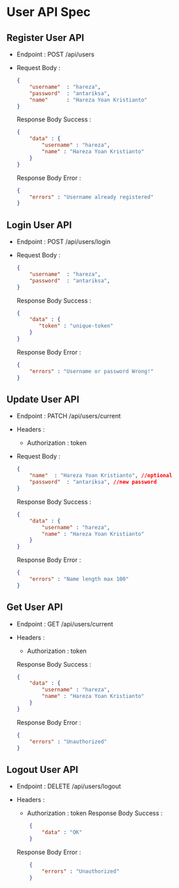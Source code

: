 # User API Spec

## Register User API
- Endpoint : POST /api/users
- Request Body : 
    ```json
    {
        "username"  : "hareza",
        "password"  : "antariksa",
        "name"      : "Hareza Yoan Kristianto"
    }
    ```

    Response Body Success :
    ``` json
    {
        "data" : {
            "username" : "hareza",
            "name" : "Hareza Yoan Kristianto"
        }
    }
    ```

    Response Body Error : 
    ```json
    {
        "errors" : "Username already registered"
    }
    ```

## Login User API
- Endpoint : POST /api/users/login
- Request Body : 
    ```json
    {
        "username"  : "hareza",
        "password"  : "antariksa",
    }
    ```

    Response Body Success :
    ``` json
    {
        "data" : {
           "token" : "unique-token"
        }
    }
    ```
    Response Body Error :
    ``` json
    {
        "errors" : "Username or password Wrong!"
    }
    ```

## Update User API
- Endpoint : PATCH /api/users/current
- Headers : 
   - Authorization : token

- Request Body : 
    ```json
    {
        "name"  : "Hareza Yoan Kristianto", //optional
        "password"  : "antariksa", //new password
    }
    ```

    Response Body Success :
    ``` json
    {
        "data" : {
            "username" : "hareza",
            "name" : "Hareza Yoan Kristianto"
        }
    }
    ```

    Response Body Error : 
    ```json
    {
        "errors" : "Name length max 100"
    }
    ```

## Get User API
- Endpoint : GET /api/users/current
- Headers : 
   - Authorization : token
  
    Response Body Success :
    ``` json
    {
        "data" : {
            "username" : "hareza",
            "name" : "Hareza Yoan Kristianto"
        }
    }
    ```

     Response Body Error : 
    ```json
    {
        "errors" : "Unauthorized"
    }
    ```

## Logout User API
- Endpoint : DELETE /api/users/logout
- Headers : 
   - Authorization : token
    Response Body Success : 
    ``` json
        {
            "data" : "OK"
        }
    ```

    Response Body Error : 
    ```json
        {
            "errors" : "Unauthorized"
        }
    ```

